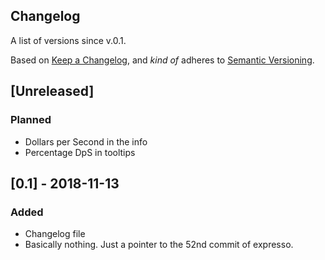 ## Changelog
A list of versions since v.0.1.

Based on [Keep a Changelog](https://keepachangelog.com/en/1.0.0), and *kind of* adheres to [Semantic Versioning](https://semver.org/spec/v2.0.0.html).

## [Unreleased]
### Planned
- Dollars per Second in the info
- Percentage DpS in tooltips

## [0.1] - 2018-11-13
### Added
- Changelog file
- Basically nothing. Just a pointer to the 52nd commit of expresso.